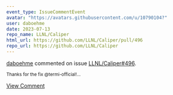 ```yaml
---
event_type: IssueCommentEvent
avatar: "https://avatars.githubusercontent.com/u/10790104?"
user: daboehme
date: 2023-07-13
repo_name: LLNL/Caliper
html_url: https://github.com/LLNL/Caliper/pull/496
repo_url: https://github.com/LLNL/Caliper
---
```


<a href='https://github.com/daboehme' target='_blank'>daboehme</a> commented on issue <a href='https://github.com/LLNL/Caliper/pull/496' target='_blank'>LLNL/Caliper#496</a>.

<small>Thanks for the fix @termi-official!...</small>

<a href='https://github.com/LLNL/Caliper/pull/496' target='_blank'>View Comment</a>
